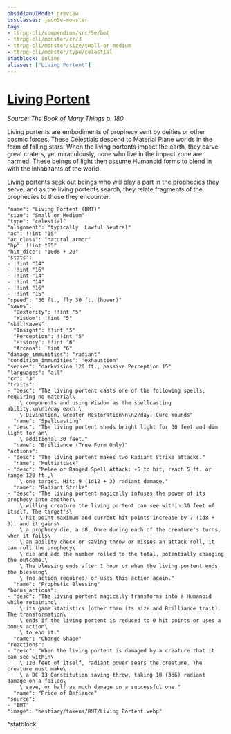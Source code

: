```yaml
---
obsidianUIMode: preview
cssclasses: json5e-monster
tags:
- ttrpg-cli/compendium/src/5e/bmt
- ttrpg-cli/monster/cr/3
- ttrpg-cli/monster/size/small-or-medium
- ttrpg-cli/monster/type/celestial
statblock: inline
aliases: ["Living Portent"]
---
```

# [Living Portent](3-Compendium\CLI\bestiary\celestial/living-portent-bmt.md)
*Source: The Book of Many Things p. 180*  

Living portents are embodiments of prophecy sent by deities or other cosmic forces. These Celestials descend to Material Plane worlds in the form of falling stars. When the living portents impact the earth, they carve great craters, yet miraculously, none who live in the impact zone are harmed. These beings of light then assume Humanoid forms to blend in with the inhabitants of the world.

Living portents seek out beings who will play a part in the prophecies they serve, and as the living portents search, they relate fragments of the prophecies to those they encounter.

```statblock
"name": "Living Portent (BMT)"
"size": "Small or Medium"
"type": "celestial"
"alignment": "typically  Lawful Neutral"
"ac": !!int "15"
"ac_class": "natural armor"
"hp": !!int "65"
"hit_dice": "10d8 + 20"
"stats":
- !!int "14"
- !!int "16"
- !!int "14"
- !!int "14"
- !!int "16"
- !!int "15"
"speed": "30 ft., fly 30 ft. (hover)"
"saves":
  "Dexterity": !!int "5"
  "Wisdom": !!int "5"
"skillsaves":
  "Insight": !!int "5"
  "Perception": !!int "5"
  "History": !!int "6"
  "Arcana": !!int "6"
"damage_immunities": "radiant"
"condition_immunities": "exhaustion"
"senses": "darkvision 120 ft., passive Perception 15"
"languages": "all"
"cr": "3"
"traits":
- "desc": "The living portent casts one of the following spells, requiring no material\
    \ components and using Wisdom as the spellcasting ability:\n\n1/day each:\
    \ Divination, Greater Restoration\n\n2/day: Cure Wounds"
  "name": "Spellcasting"
- "desc": "The living portent sheds bright light for 30 feet and dim light for an\
    \ additional 30 feet."
  "name": "Brilliance (True Form Only)"
"actions":
- "desc": "The living portent makes two Radiant Strike attacks."
  "name": "Multiattack"
- "desc": "Melee or Ranged Spell Attack: +5 to hit, reach 5 ft. or range 120 ft.,\
    \ one target. Hit: 9 (1d12 + 3) radiant damage."
  "name": "Radiant Strike"
- "desc": "The living portent magically infuses the power of its prophecy into another\
    \ willing creature the living portent can see within 30 feet of itself. The target's\
    \ hit point maximum and current hit points increase by 7 (1d8 + 3), and it gains\
    \ a prophecy die, a d8. Once during each of the creature's turns, when it fails\
    \ an ability check or saving throw or misses an attack roll, it can roll the prophecy\
    \ die and add the number rolled to the total, potentially changing the outcome.\
    \ The blessing ends after 1 hour or when the living portent ends the blessing\
    \ (no action required) or uses this action again."
  "name": "Prophetic Blessing"
"bonus_actions":
- "desc": "The living portent magically transforms into a Humanoid while retaining\
    \ its game statistics (other than its size and Brilliance trait). The transformation\
    \ ends if the living portent is reduced to 0 hit points or uses a bonus action\
    \ to end it."
  "name": "Change Shape"
"reactions":
- "desc": "When the living portent is damaged by a creature that it can see within\
    \ 120 feet of itself, radiant power sears the creature. The creature must make\
    \ a DC 13 Constitution saving throw, taking 10 (3d6) radiant damage on a failed\
    \ save, or half as much damage on a successful one."
  "name": "Price of Defiance"
"source":
- "BMT"
"image": "bestiary/tokens/BMT/Living Portent.webp"
```
^statblock
